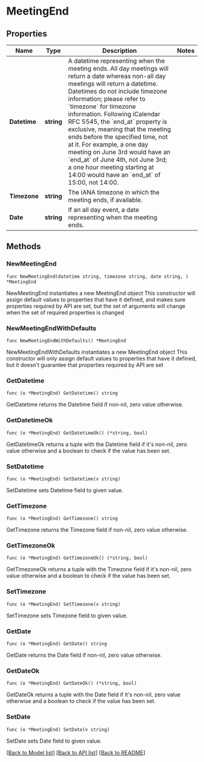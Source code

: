 # MeetingEnd

## Properties

Name | Type | Description | Notes
------------ | ------------- | ------------- | -------------
**Datetime** | **string** | A datetime representing when the meeting ends. All day meetings will return a date whereas non-all day meetings will return a datetime. Datetimes do not include timezone information; please refer to &#x60;timezone&#x60; for timezone information. Following iCalendar RFC 5545, the &#x60;end_at&#x60; property is exclusive, meaning that the meeting ends before the specified time, not at it. For example, a one day meeting on June 3rd would have an &#x60;end_at&#x60; of June 4th, not June 3rd; a one hour meeting starting at 14:00 would have an &#x60;end_at&#x60; of 15:00, not 14:00. | 
**Timezone** | **string** | The IANA timezone in which the meeting ends, if available. | 
**Date** | **string** | If an all day event, a date representing when the meeting ends. | 

## Methods

### NewMeetingEnd

`func NewMeetingEnd(datetime string, timezone string, date string, ) *MeetingEnd`

NewMeetingEnd instantiates a new MeetingEnd object
This constructor will assign default values to properties that have it defined,
and makes sure properties required by API are set, but the set of arguments
will change when the set of required properties is changed

### NewMeetingEndWithDefaults

`func NewMeetingEndWithDefaults() *MeetingEnd`

NewMeetingEndWithDefaults instantiates a new MeetingEnd object
This constructor will only assign default values to properties that have it defined,
but it doesn't guarantee that properties required by API are set

### GetDatetime

`func (o *MeetingEnd) GetDatetime() string`

GetDatetime returns the Datetime field if non-nil, zero value otherwise.

### GetDatetimeOk

`func (o *MeetingEnd) GetDatetimeOk() (*string, bool)`

GetDatetimeOk returns a tuple with the Datetime field if it's non-nil, zero value otherwise
and a boolean to check if the value has been set.

### SetDatetime

`func (o *MeetingEnd) SetDatetime(v string)`

SetDatetime sets Datetime field to given value.


### GetTimezone

`func (o *MeetingEnd) GetTimezone() string`

GetTimezone returns the Timezone field if non-nil, zero value otherwise.

### GetTimezoneOk

`func (o *MeetingEnd) GetTimezoneOk() (*string, bool)`

GetTimezoneOk returns a tuple with the Timezone field if it's non-nil, zero value otherwise
and a boolean to check if the value has been set.

### SetTimezone

`func (o *MeetingEnd) SetTimezone(v string)`

SetTimezone sets Timezone field to given value.


### GetDate

`func (o *MeetingEnd) GetDate() string`

GetDate returns the Date field if non-nil, zero value otherwise.

### GetDateOk

`func (o *MeetingEnd) GetDateOk() (*string, bool)`

GetDateOk returns a tuple with the Date field if it's non-nil, zero value otherwise
and a boolean to check if the value has been set.

### SetDate

`func (o *MeetingEnd) SetDate(v string)`

SetDate sets Date field to given value.



[[Back to Model list]](../README.md#documentation-for-models) [[Back to API list]](../README.md#documentation-for-api-endpoints) [[Back to README]](../README.md)


